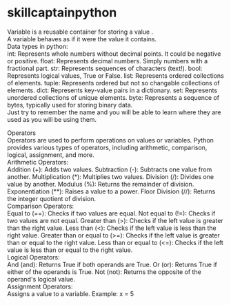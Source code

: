 # skillcaptainpython
Variable is a reusable container for storing a value .<br />
A variable behaves as if it were the value it contains.<br />
Data types in python:<br />
int: Represents whole numbers without decimal points. It could be negative or positive.
float: Represents decimal numbers. Simply numbers with a fractional part.
str: Represents sequences of characters (text!).
bool: Represents logical values, True or False.
list: Represents ordered collections of elements.
tuple: Represents ordered but not so changable collections of elements.
dict: Represents key-value pairs in a dictionary.
set: Represents unordered collections of unique elements.
byte: Represents a sequence of bytes, typically used for storing binary data.
<br />
Just try to remember the name and you will be able to learn where they are used as you will be using them. <br />

Operators <br />
Operators are used to perform operations on values or variables. Python provides various types of operators, including arithmetic, comparison, logical, assignment, and more.
<br />
Arithmetic Operators:<br />
Addition (+): Adds two values.
Subtraction (-): Subtracts one value from another.
Multiplication (*): Multiplies two values.
Division (/): Divides one value by another.
Modulus (%): Returns the remainder of division.
Exponentiation (**): Raises a value to a power.
Floor Division (//): Returns the integer quotient of division.
<br />
Comparison Operators:<br />
Equal to (==): Checks if two values are equal.
Not equal to (!=): Checks if two values are not equal.
Greater than (>): Checks if the left value is greater than the right value.
Less than (<): Checks if the left value is less than the right value.
Greater than or equal to (>=): Checks if the left value is greater than or equal to the right value.
Less than or equal to (<=): Checks if the left value is less than or equal to the right value.
<br />
Logical Operators:<br />
And (and): Returns True if both operands are True.
Or (or): Returns True if either of the operands is True.
Not (not): Returns the opposite of the operand's logical value.
<br />
Assignment Operators:<br />
Assigns a value to a variable. Example: x = 5
<br />
